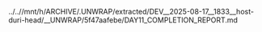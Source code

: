 ../..//mnt/h/ARCHIVE/.UNWRAP/extracted/DEV__2025-08-17__1833__host-duri-head/__UNWRAP/5f47aafebe/DAY11_COMPLETION_REPORT.md